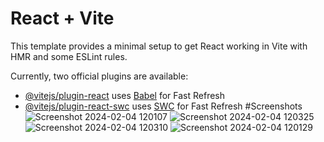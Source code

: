 # React + Vite

This template provides a minimal setup to get React working in Vite with HMR and some ESLint rules.

Currently, two official plugins are available:

- [@vitejs/plugin-react](https://github.com/vitejs/vite-plugin-react/blob/main/packages/plugin-react/README.md) uses [Babel](https://babeljs.io/) for Fast Refresh
- [@vitejs/plugin-react-swc](https://github.com/vitejs/vite-plugin-react-swc) uses [SWC](https://swc.rs/) for Fast Refresh
#Screenshots
![Screenshot 2024-02-04 120107](https://github.com/Night-Read/Job--Seeking-Website/assets/103441494/0f038fda-ef47-4554-a567-73232d5cb500)
![Screenshot 2024-02-04 120325](https://github.com/Night-Read/Job--Seeking-Website/assets/103441494/86e1527d-3cff-40d0-9c57-2c68d69f0a92)
![Screenshot 2024-02-04 120310](https://github.com/Night-Read/Job--Seeking-Website/assets/103441494/0ece4cea-fc08-43bf-a341-15af2b9fb00b)
![Screenshot 2024-02-04 120129](https://github.com/Night-Read/Job--Seeking-Website/assets/103441494/6790fd78-412e-4e8e-b4fe-7ebe37c685ab)
